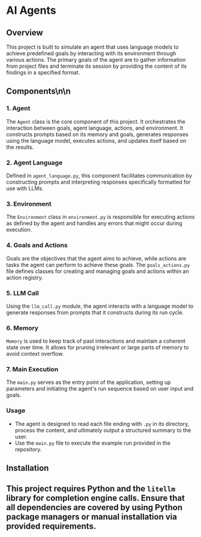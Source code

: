 # AI Agents

## Overview
This project is built to simulate an agent that uses language models to achieve predefined goals by interacting with its environment through various actions. The primary goals of the agent are to gather information from project files and terminate its session by providing the content of its findings in a specified format.

## Components\n\n

### 1. Agent 
The `Agent` class is the core component of this project. It orchestrates the interaction between goals, agent language, actions, and environment. It constructs prompts based on its memory and goals, generates responses using the language model, executes actions, and updates itself based on the results.

### 2. Agent Language
Defined in `agent_language.py`, this component facilitates communication by constructing prompts and interpreting responses specifically formatted for use with LLMs.

### 3. Environment
The `Environment` class in `environment.py` is responsible for executing actions as defined by the agent and handles any errors that might occur during execution.

### 4. Goals and Actions
Goals are the objectives that the agent aims to achieve, while actions are tasks the agent can perform to achieve these goals. The `goals_actions.py` file defines classes for creating and managing goals and actions within an action registry.

### 5. LLM Call
Using the `llm_call.py` module, the agent interacts with a language model to generate responses from prompts that it constructs during its run cycle.

### 6. Memory
`Memory` is used to keep track of past interactions and maintain a coherent state over time. It allows for pruning irrelevant or large parts of memory to avoid context overflow.

### 7. Main Execution
The `main.py` serves as the entry point of the application, setting up parameters and initiating the agent's run sequence based on user input and goals.

### Usage
- The agent is designed to read each file ending with `.py` in its directory, process the content, and ultimately output a structured summary to the user.
- Use the `main.py` file to execute the example run provided in the repository.

## Installation
This project requires Python and the `litellm` library for completion engine calls. Ensure that all dependencies are covered by using Python package managers or manual installation via provided requirements.
---

